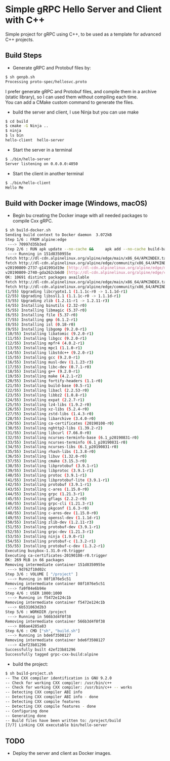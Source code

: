 # Simple gRPC Hello Server and Client with C++
Simple project for gRPC using C++, to be used as a template for advanced C++ projects.

## Build Steps
- Generate gRPC and Protobuf files by:
```bash
$ sh genpb.sh
Processing proto-spec/hellosvc.proto
```
I prefer generate gRPC and Protobuf files, and compile them in a archive (static library), so I can used them without compiling each time.<br/>
You can add a CMake custom command to generate the files.<br/>
- build the server and client, I use Ninja but you can use make
```bash
$ cd build
$ cmake -G Ninja ..
$ ninja
$ ls bin
hello-client  hello-server
```
- Start the server in a terminal
```bash
$ ./bin/hello-server
Server listening on 0.0.0.0:4050
```
- Start the client in another terminal
```bash
$ ./bin/hello-client
Hello Me
```
## Build with Docker image (Windows, macOS)
- Begin bu creating the Docker image with all needed packages to compile Cxx gRPC.
```bash
$ sh build-docker.sh
Sending build context to Docker daemon  3.072kB
Step 1/6 : FROM alpine:edge
 ---> 70997d35b3ed
Step 2/6 : RUN apk update --no-cache &&     apk add --no-cache build-base cmake ninja         protoc protobuf protobuf-c protobuf-dev protobuf-c-dev         grpc grpc-dev grpc-cli &&         mkdir -p /project &&         chown -R 1000:1000 /project
 ---> Running in 151d8350955e
fetch http://dl-cdn.alpinelinux.org/alpine/edge/main/x86_64/APKINDEX.tar.gz
fetch http://dl-cdn.alpinelinux.org/alpine/edge/community/x86_64/APKINDEX.tar.gz
v20190809-2737-g141991d19e [http://dl-cdn.alpinelinux.org/alpine/edge/main]
v20190809-2740-gda262cb6d0 [http://dl-cdn.alpinelinux.org/alpine/edge/community]
OK: 10691 distinct packages available
fetch http://dl-cdn.alpinelinux.org/alpine/edge/main/x86_64/APKINDEX.tar.gz
fetch http://dl-cdn.alpinelinux.org/alpine/edge/community/x86_64/APKINDEX.tar.gz
(1/55) Upgrading libcrypto1.1 (1.1.1c-r0 -> 1.1.1d-r1)
(2/55) Upgrading libssl1.1 (1.1.1c-r0 -> 1.1.1d-r1)
(3/55) Upgrading zlib (1.2.11-r1 -> 1.2.11-r3)
(4/55) Installing binutils (2.32-r0)
(5/55) Installing libmagic (5.37-r0)
(6/55) Installing file (5.37-r0)
(7/55) Installing gmp (6.1.2-r1)
(8/55) Installing isl (0.18-r0)
(9/55) Installing libgomp (9.2.0-r1)
(10/55) Installing libatomic (9.2.0-r1)
(11/55) Installing libgcc (9.2.0-r1)
(12/55) Installing mpfr4 (4.0.2-r1)
(13/55) Installing mpc1 (1.1.0-r1)
(14/55) Installing libstdc++ (9.2.0-r1)
(15/55) Installing gcc (9.2.0-r1)
(16/55) Installing musl-dev (1.1.23-r3)
(17/55) Installing libc-dev (0.7.1-r0)
(18/55) Installing g++ (9.2.0-r1)
(19/55) Installing make (4.2.1-r2)
(20/55) Installing fortify-headers (1.1-r0)
(21/55) Installing build-base (0.5-r1)
(22/55) Installing libacl (2.2.53-r0)
(23/55) Installing libbz2 (1.0.8-r1)
(24/55) Installing expat (2.2.7-r1)
(25/55) Installing lz4-libs (1.9.2-r0)
(26/55) Installing xz-libs (5.2.4-r0)
(27/55) Installing zstd-libs (1.4.3-r0)
(28/55) Installing libarchive (3.4.0-r0)
(29/55) Installing ca-certificates (20190108-r0)
(30/55) Installing nghttp2-libs (1.39.2-r2)
(31/55) Installing libcurl (7.66.0-r0)
(32/55) Installing ncurses-terminfo-base (6.1_p20190831-r0)
(33/55) Installing ncurses-terminfo (6.1_p20190831-r0)
(34/55) Installing ncurses-libs (6.1_p20190831-r0)
(35/55) Installing rhash-libs (1.3.8-r0)
(36/55) Installing libuv (1.32.0-r0)
(37/55) Installing cmake (3.15.3-r0)
(38/55) Installing libprotobuf (3.9.1-r1)
(39/55) Installing libprotoc (3.9.1-r1)
(40/55) Installing protoc (3.9.1-r1)
(41/55) Installing libprotobuf-lite (3.9.1-r1)
(42/55) Installing protobuf (3.9.1-r1)
(43/55) Installing c-ares (1.15.0-r0)
(44/55) Installing grpc (1.21.3-r1)
(45/55) Installing gflags (2.2.2-r0)
(46/55) Installing grpc-cli (1.21.3-r1)
(47/55) Installing pkgconf (1.6.3-r0)
(48/55) Installing c-ares-dev (1.15.0-r0)
(49/55) Installing openssl-dev (1.1.1d-r1)
(50/55) Installing zlib-dev (1.2.11-r3)
(51/55) Installing protobuf-dev (3.9.1-r1)
(52/55) Installing grpc-dev (1.21.3-r1)
(53/55) Installing ninja (1.9.0-r1)
(54/55) Installing protobuf-c (1.3.2-r1)
(55/55) Installing protobuf-c-dev (1.3.2-r1)
Executing busybox-1.31.0-r0.trigger
Executing ca-certificates-20190108-r0.trigger
OK: 269 MiB in 66 packages
Removing intermediate container 151d8350955e
 ---> 9d762f10d02c
Step 3/6 : VOLUME [ "/project" ]
 ---> Running in 08f1076e5c51
Removing intermediate container 08f1076e5c51
 ---> fa9f04e6b94e
Step 4/6 : USER 1000:1000
 ---> Running in f5472e124c1b
Removing intermediate container f5472e124c1b
 ---> 6b531063d2b3
Step 5/6 : WORKDIR /project
 ---> Running in 566b3d4f0f38
Removing intermediate container 566b3d4f0f38
 ---> 886ae4285a83
Step 6/6 : CMD ["sh", "build.sh"]
 ---> Running in bde6f3508127
Removing intermediate container bde6f3508127
 ---> 42ef23b81296
Successfully built 42ef23b81296
Successfully tagged grpc-cxx-build:alpine
```
- build the project:
```bash
$ sh build-project.sh
-- The CXX compiler identification is GNU 9.2.0
-- Check for working CXX compiler: /usr/bin/c++
-- Check for working CXX compiler: /usr/bin/c++ -- works
-- Detecting CXX compiler ABI info
-- Detecting CXX compiler ABI info - done
-- Detecting CXX compile features
-- Detecting CXX compile features - done
-- Configuring done
-- Generating done
-- Build files have been written to: /project/build
[7/7] Linking CXX executable bin/hello-server
```
## TODO
- Deploy the server and client as Docker images.